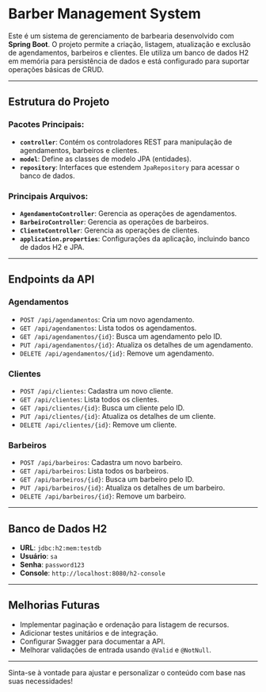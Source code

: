 # Barber Management System

Este é um sistema de gerenciamento de barbearia desenvolvido com **Spring Boot**. O projeto permite a criação, listagem, atualização e exclusão de agendamentos, barbeiros e clientes. Ele utiliza um banco de dados H2 em memória para persistência de dados e está configurado para suportar operações básicas de CRUD.

---

## Estrutura do Projeto

### Pacotes Principais:
- **`controller`**: Contém os controladores REST para manipulação de agendamentos, barbeiros e clientes.
- **`model`**: Define as classes de modelo JPA (entidades).
- **`repository`**: Interfaces que estendem `JpaRepository` para acessar o banco de dados.

### Principais Arquivos:
- **`AgendamentoController`**: Gerencia as operações de agendamentos.
- **`BarbeiroController`**: Gerencia as operações de barbeiros.
- **`ClienteController`**: Gerencia as operações de clientes.
- **`application.properties`**: Configurações da aplicação, incluindo banco de dados H2 e JPA.

---

## Endpoints da API

### Agendamentos
- `POST /api/agendamentos`: Cria um novo agendamento.
- `GET /api/agendamentos`: Lista todos os agendamentos.
- `GET /api/agendamentos/{id}`: Busca um agendamento pelo ID.
- `PUT /api/agendamentos/{id}`: Atualiza os detalhes de um agendamento.
- `DELETE /api/agendamentos/{id}`: Remove um agendamento.

### Clientes
- `POST /api/clientes`: Cadastra um novo cliente.
- `GET /api/clientes`: Lista todos os clientes.
- `GET /api/clientes/{id}`: Busca um cliente pelo ID.
- `PUT /api/clientes/{id}`: Atualiza os detalhes de um cliente.
- `DELETE /api/clientes/{id}`: Remove um cliente.

### Barbeiros
- `POST /api/barbeiros`: Cadastra um novo barbeiro.
- `GET /api/barbeiros`: Lista todos os barbeiros.
- `GET /api/barbeiros/{id}`: Busca um barbeiro pelo ID.
- `PUT /api/barbeiros/{id}`: Atualiza os detalhes de um barbeiro.
- `DELETE /api/barbeiros/{id}`: Remove um barbeiro.

---

## Banco de Dados H2

- **URL**: `jdbc:h2:mem:testdb`
- **Usuário**: `sa`
- **Senha**: `password123`
- **Console**: `http://localhost:8080/h2-console`

---

## Melhorias Futuras

- Implementar paginação e ordenação para listagem de recursos.
- Adicionar testes unitários e de integração.
- Configurar Swagger para documentar a API.
- Melhorar validações de entrada usando `@Valid` e `@NotNull`.

---

Sinta-se à vontade para ajustar e personalizar o conteúdo com base nas suas necessidades!
